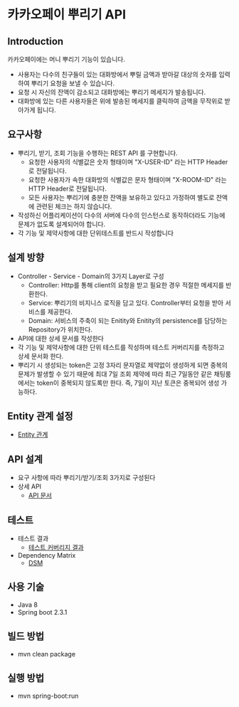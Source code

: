 # 카카오페이 뿌리기 API

## Introduction

카카오페이에는 머니 뿌리기 기능이 있습니다.
- 사용자는 다수의 친구들이 있는 대화방에서 뿌릴 금액과 받아갈 대상의 숫자를
입력하여 뿌리기 요청을 보낼 수 있습니다.
- 요청 시 자신의 잔액이 감소되고 대화방에는 뿌리기 메세지가 발송됩니다.
- 대화방에 있는 다른 사용자들은 위에 발송된 메세지를 클릭하여 금액을 무작위로
받아가게 됩니다.

## 요구사항

- 뿌리기, 받기, 조회 기능을 수행하는 REST API 를 구현합니다.
    - 요청한 사용자의 식별값은 숫자 형태이며 "X-USER-ID" 라는 HTTP Header로
전달됩니다.
    - 요청한 사용자가 속한 대화방의 식별값은 문자 형태이며 "X-ROOM-ID" 라는
HTTP Header로 전달됩니다.
    - 모든 사용자는 뿌리기에 충분한 잔액을 보유하고 있다고 가정하여 별도로
잔액에 관련된 체크는 하지 않습니다.
- 작성하신 어플리케이션이 다수의 서버에 다수의 인스턴스로 동작하더라도 기능에
문제가 없도록 설계되어야 합니다.
- 각 기능 및 제약사항에 대한 단위테스트를 반드시 작성합니다

## 설계 방향

- Controller - Service - Domain의 3가지 Layer로 구성 
    - Controller: Http를 통해 client의 요청을 받고 필요한 경우 적절한 메세지를 반환한다.
    - Service: 뿌리기의 비지니스 로직을 담고 있다. Controller부터 요청을 받아 서비스를 제공한다.
    - Domain: 서비스의 주축이 되는 Enitity와 Enitity의 persistence를 담당하는 Repository가 위치한다.
- API에 대한 상세 문서를 작성한다
- 각 기능 및 제약사항에 대한 단위 테스트를 작성하며 테스트 커버리지를 측정하고 상세 문서화 한다.
- 뿌리기 시 생성되는 token은 고정 3자리 문자열로 제약없이 생성하게 되면 중복의 문제가 발생할 수 있기 때문에 최대 7일 조회 제약에 따라 최근 7일동안 같은 채팅룸에서는 token이 중복되지 않도록만 한다. 즉, 7일이 지난 토큰은 중복되어 생성 가능하다.

## Entity 관계 설정

- [Entity 관계](er.png) 
    
## API 설계

- 요구 사항에 따라 뿌리기/받기/조회 3가지로 구성된다
- 상세 API
    - [API 문서](https://github.com/v0o0v/kakaopayMoneyDistribution/blob/master/api-guide.html)
   

## 테스트

- 테스트 결과
    - [테스트 커버리지 결과](https://github.com/v0o0v/kakaopayMoneyDistribution/blob/master/testCoverageAnalysis/index.html)
- Dependency Matrix
    - [DSM](dsm.PNG)
    
## 사용 기술
- Java 8
- Spring boot 2.3.1

## 빌드 방법
- mvn clean package

## 실행 방법
- mvn spring-boot:run 

    

    


